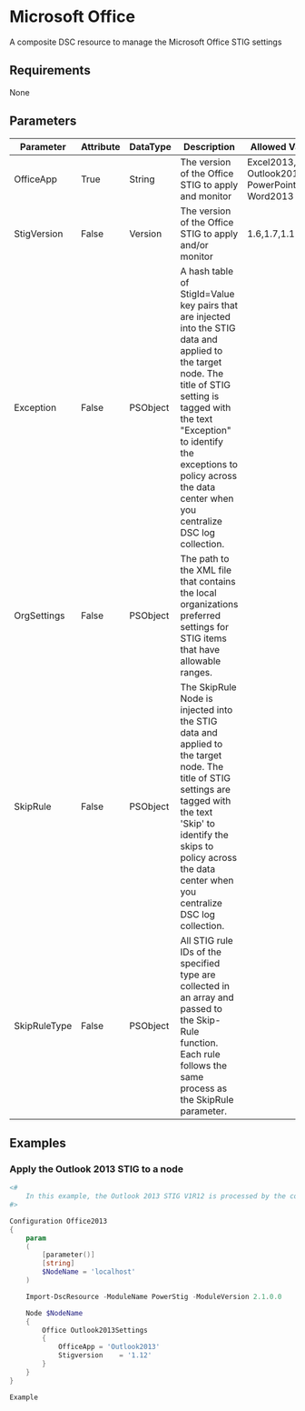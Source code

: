 ﻿# Microsoft Office

A composite DSC resource to manage the Microsoft Office STIG settings

## Requirements

None

## Parameters

| Parameter | Attribute | DataType | Description | Allowed Values |
| --------- | --------- | -------- | ----------- | -------------- |
| OfficeApp | True | String | The version of the Office STIG to apply and monitor | Excel2013, Outlook2013, PowerPoint2013, Word2013 |
| StigVersion | False | Version | The version of the Office STIG to apply and/or monitor | 1.6,1.7,1.12 |
| Exception | False | PSObject | A hash table of StigId=Value key pairs that are injected into the STIG data and applied to the target node. The title of STIG setting is tagged with the text "Exception" to identify the exceptions to policy across the data center when you centralize DSC log collection. |  |
| OrgSettings | False | PSObject | The path to the XML file that contains the local organizations preferred settings for STIG items that have allowable ranges. |  |
| SkipRule | False | PSObject | The SkipRule Node is injected into the STIG data and applied to the target node. The title of STIG settings are tagged with the text 'Skip' to identify the skips to policy across the data center when you centralize DSC log collection. |  |
| SkipRuleType | False | PSObject | All STIG rule IDs of the specified type are collected in an array and passed to the Skip-Rule function. Each rule follows the same process as the SkipRule parameter. |  |

## Examples

### Apply the Outlook 2013 STIG to a node

```PowerShell
<#
    In this example, the Outlook 2013 STIG V1R12 is processed by the composite resource.
#>

Configuration Office2013
{
    param
    (
        [parameter()]
        [string]
        $NodeName = 'localhost'
    )

    Import-DscResource -ModuleName PowerStig -ModuleVersion 2.1.0.0

    Node $NodeName
    {
        Office Outlook2013Settings
        {
            OfficeApp = 'Outlook2013'
            Stigversion    = '1.12'
        }
    }
}

Example
```